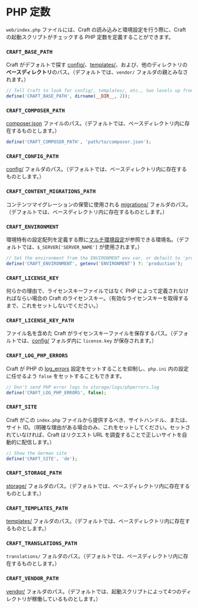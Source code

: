 # PHP 定数

`web/index.php` ファイルには、Craft の読み込みと環境設定を行う際に、Craft の起動スクリプトがチェックする PHP 定数を定義することができます。

### `CRAFT_BASE_PATH`

Craft がデフォルトで探す [config/](../directory-structure.md#config)、[templates/](../directory-structure.md#templates)、および、他のディレクトリの**ベースディレクトリ**のパス。（デフォルトでは、`vendor/` フォルダの親とみなされます。）

```php
// Tell Craft to look for config/, templates/, etc., two levels up from here
define('CRAFT_BASE_PATH', dirname(__DIR__, 2));
```

### `CRAFT_COMPOSER_PATH`

[composer.json](../directory-structure.md#composer-json) ファイルのパス。（デフォルトでは、ベースディレクトリ内に存在するものとします。）

```php
define('CRAFT_COMPOSER_PATH', 'path/to/composer.json');
```

### `CRAFT_CONFIG_PATH`

[config/](../directory-structure.md#config) フォルダのパス。（デフォルトでは、ベースディレクトリ内に存在するものとします。）

### `CRAFT_CONTENT_MIGRATIONS_PATH`

コンテンツマイグレーションの保管に使用される [migrations/](../directory-structure.md#migrations) フォルダのパス。（デフォルトでは、ベースディレクトリ内に存在するものとします。）

### `CRAFT_ENVIRONMENT`

環境特有の設定配列を定義する際に[マルチ環境設定](environments.md#multi-environment-configs)が参照できる環境名。（デフォルトでは、`$_SERVER['SERVER_NAME']` が使用されます。）

```php
// Set the environment from the ENVIRONMENT env var, or default to 'production'
define('CRAFT_ENVIRONMENT', getenv('ENVIRONMENT') ?: 'production');
```

### `CRAFT_LICENSE_KEY`

何らかの理由で、ライセンスキーファイルではなく PHP によって定義されなければならい場合の Craft のライセンスキー。（有効なライセンスキーを取得するまで、これをセットしないでください。）

### `CRAFT_LICENSE_KEY_PATH`

ファイル名を含めた Craft がライセンスキーファイルを保存するパス。（デフォルトでは、[config/](../directory-structure.md#config) フォルダ内に `license.key` が保存されます。）

### `CRAFT_LOG_PHP_ERRORS`

Craft が PHP の [log_errors](http://php.net/manual/en/errorfunc.configuration.php#ini.log-errors) 設定をセットすることを抑制し、`php.ini` 内の設定に任せるよう `false` をセットすることもできます。

```php
// Don't send PHP error logs to storage/logs/phperrors.log
define('CRAFT_LOG_PHP_ERRORS', false);
```

### `CRAFT_SITE`

Craft がこの `index.php` ファイルから提供するべき、サイトハンドル、または、サイト ID。（明確な理由がある場合のみ、これをセットしてください。セットされていなければ、Craft はリクエスト URL を調査することで正しいサイトを自動的に配信します。）

```php
// Show the German site
define('CRAFT_SITE', 'de');
```

### `CRAFT_STORAGE_PATH`

[storage/](../directory-structure.md#storage) フォルダのパス。（デフォルトでは、ベースディレクトリ内に存在するものとします。）

### `CRAFT_TEMPLATES_PATH`

[templates/](../directory-structure.md#templates) フォルダのパス。（デフォルトでは、ベースディレクトリ内に存在するものとします。）

### `CRAFT_TRANSLATIONS_PATH`

`translations/` フォルダのパス。（デフォルトでは、ベースディレクトリ内に存在するものとします。）

### `CRAFT_VENDOR_PATH`

[vendor/](../directory-structure.md#vendor) フォルダのパス。（デフォルトでは、起動スクリプトによって4つのディレクトリが稼働しているものとします。）